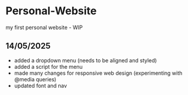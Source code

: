 # Personal-Website
my first personal website - WIP

## 14/05/2025
- added a dropdown menu (needs to be aligned and styled)
- added a script for the menu
- made many changes for responsive web design (experimenting with @media queries)
- updated font and nav
